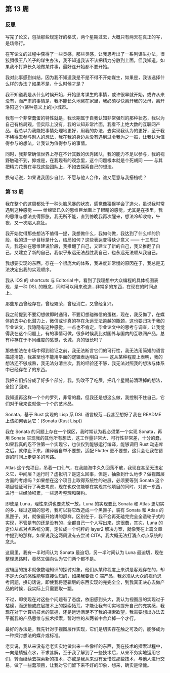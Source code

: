 ## 第 13 周

### 反思

写完了论文，包括那些规定好的格式，两个星期过去，大概只有两天在真正的写，是场修行。

在写论文的过程中获得了一些灵感，那些灵感，让我思考出了一系列谋生办法，很狡猾很王八羔子的谋生办法，我不知道我该不该把精力分散到上面，但我知道，如果我不打算长久地做某件事，最好连开始都不要开始。

我对此事感到纠结，因为我不知道我是不是不得不开始谋生，如果是，我该选择什么样的办法？如果不是，什么时候才是？

我不知道我是从什么时候开始，开始思考谋生的事情，或许很早就开始，或许从来没有，而严肃的事情是，我不能长久地窝在家里，我必须尽快离开我的父母，离开洛阳这个(某种意义上的)小城市。

我有一个非常蠢蛋的特性就是，我长期属于自我认知非常强烈的那种状态，我以为自己有格局观，但实际上没有，我的认知非常片面，我看不上绝大数的互联网产品，我总以为我能把事情处理地更好，用我的办法，去实现我认为的更好，至于我不稀得去参与别人的想法，我在我的身边从没有遇到过令我为之一振，让我认为值得参与的想法，让我认为值得参与的事情。

同时，我非常确信世界上存在不计其数的优秀团队，我的能力不足以参与，我的视野触碰不到，抑或是，在我现有的观念里，这个问题根本就是个死胡同 —— 与其把精力花费在寻找这些团队上，不如去探索自己的想法。

换句话说，如果说我固步自封，不愿与他人合作，谁又愿意与我搭档呢？


### 第 13 周

我在整个的这周都处于一种头脑风暴的状态，感觉像猿猴学会了造火，虽说我时常遇到这种感觉 —— 给绵延已久的思维巨龙画上了眼睛的感觉，尤其是在夜里，我的思维与想法变得膨胀，我无所不能，直到傍晚我再次醒来，想法冷却收缩，午夜，又一次陷入疯狂。

我开始觉得那些想法不值得一提，我想做什么，我如何做，我达到了什么样的阶段，我的进一步目标是什么，结局如何？这些表达变得缺少意义 —— 十三周过去，我还处在思维建设阶段，我推翻了自己，又建立了新的自己，我又推翻了自己，又建立了新的自己，我似乎永远无法战胜我自己，也永远无法顺从我自己。

我想要实现的东西，存在一个很庞大的体系，我进度非常慢的原因在于，我总是无法决定出我的实现顺序。

我从 iOS 的 shortcuts 与 Editorial 中，看到了我理想中大众编程的具体视图表现，是一种 DSL 的概念，同时可以用来改造…非常多的东西，在现在的时间点上。

那些东西曾经存在，曾经繁荣，曾经消亡，又曾经复兴。

我之前提到不要幻想做即时通讯，不要幻想碰微信的蛋糕，现在，我反悔了，在媒体的去中心化潜力上，微信或许真的存在永远无法逾越的瓶颈，这也要归功于我的毕业论文，我隐隐有这种感觉，一点也不肯定，毕业论文中的思考与调查，让我觉得我在这个问题上，有的事情可做，很多时候我比对国外与国内的互联网产品，总有种存在于不同维度的感觉，长城，真的很长吗？

那些想法在市场中得到验证之前，我无法断言它们的可行性，我无法用简短的语言描述清楚，我甚至也不能用平面的逻辑表达明白 —— 这从某种程度上表明，我的想法还不够成熟，我无法分清主次，我的经验还不够，我无法对照我的想法与体系中已经存在了的东西。

我把它们拆分成了好多个部分，我，狗改不了吃屎，把几个星期前清理掉的想法，全捡了回来。

我知道再这样一个个的罗列，非常的蠢，但我还是想这么做，我控制不住自己，它们对于我来说就像一个个的艺术品。

Sonata，基于 Rust 实现的 Lisp 系 DSL 语言规范…我甚至想好了我在 README 上该如何表达它：(Sonata (Rust Lisp))

我在 Sonata 的问题上存在一个误区，我时常认为我必须第一个实现 Sonata，再用 Sonata 实现我的其他所有想法，这工作量非常大、可行性非常差，十分的蠢，如果我真的忍不住第一个实现它，也仅仅到能够运行编译，能够调用 Rust 动态库之后，就停止下来，编译器自举不要想，适配 Flutter 更不要想，这只会让我在错误的时间上走更多的弯路。

Atlas 这个鬼项目，吊着一口仙气，在我脑海中久久回荡不散，我现在甚至无法定义它，中间层？运行时？虚拟机？是这么回事，但是，抽象到什么地步？做视图层方面的考虑吗？如果想在这个项目上取得系统性的进展，必须要等到 Sonata 这个项目验证可行了再去考虑，现在也仅仅能够在实现其他项目的同时，对这一东西，进行一些经验积累，一些思考整理和架构。

即使是 Luna，理性来讲也要先放一放，Luna 的实现要比 Sonata 和 Atlas 更切实的多，经过这周的思考，我可以将它改造成一个黑匣子，装有 Sonata 和 Atlas 的黑匣子，对，就像最开始讲的那样，区别在于，我不会再死磕完完全全造轮子式的实现，不管是有的还是没有的，全都自己一个人写出来，这很蠢，其次，Luna 的定位从点对点系统分离，定位成一个纯粹的 layer2 解决方案，就像我在上篇文章中提到的那样，如果说我这两周没有去尝试 CITA，我大概无法打消点对点系统的念头。

这周里，我有一半时间认为 Sonata 最迫切，另一半时间认为 Luna 最迫切，现在整理思路时，竟然又偏向认为它们两个都不是。

逻辑层的技术就像数理知识的探讨对象，他们从某种程度上来讲是客观存在的，却不是大众的感性能够直接认知的，如果我要做 C 端产品，我必须从大众的视角思考问题，换句话说，即使我将逻辑层的东西实现的完完全全，到我真正决心去做产品的时候，我实际上只需要取一瓢。

不过，即使现在对这些个问题有了态度，依旧感到头大，我认为视图层的实现过于枯燥，而逻辑或底层技术上的探索拓荒，才能让我有切实地提升自己的充实感，我现在对于计算机技术的掌握，还是远远满足不了我的探索欲望，我需要想出办法去平衡我的产品思维与技术探索，暂时性的从两者中舍弃掉一个才行。

最好的办法是，我先针对于视图层作实现，它们是切实存在触之可及的，能够成为一种探讨想法的媒介或标准。

老实说，我从来没有老老实实地做出来一些像样的东西，我在技术的探索过程中，一向是蜻蜓点水，不求甚解，至于我了解到了一些技术后，从来不务实地运用它们，转而继续去探索新的技术，亦或是我从来没有爱惜过那些技术，与他人进行交易，做了一些蠢项目，让我对它们留下来不好的印象，想来，确实是惭愧。
